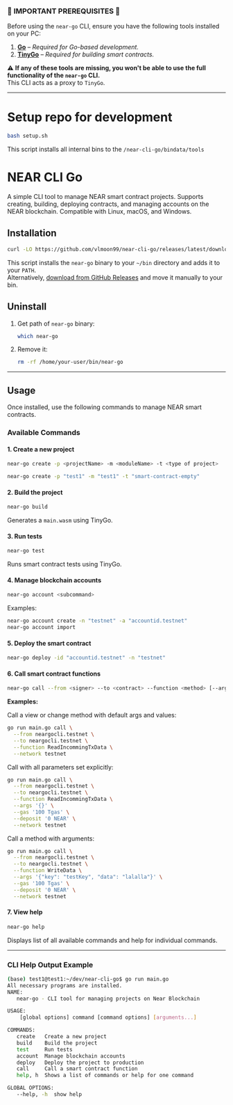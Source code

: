 ### 🚨 **IMPORTANT PREREQUISITES** 🚨  

Before using the `near-go` CLI, ensure you have the following tools installed on your PC:

1. **[Go](https://go.dev/doc/install)** – _Required for Go-based development._  
2. **[TinyGo](https://tinygo.org/getting-started/install/)** – _Required for building smart contracts._  

⚠️ **If any of these tools are missing, you won't be able to use the full functionality of the `near-go` CLI.**  
This CLI acts as a proxy to `TinyGo`.  

---

# Setup repo for development
```bash
bash setup.sh
```

This script installs all internal bins to the  ```/near-cli-go/bindata/tools```



# NEAR CLI Go

A simple CLI tool to manage NEAR smart contract projects. Supports creating, building, deploying contracts, and managing accounts on the NEAR blockchain. Compatible with Linux, macOS, and Windows.

## Installation

```bash
curl -LO https://github.com/vlmoon99/near-cli-go/releases/latest/download/install.sh && bash install.sh
```

This script installs the `near-go` binary to your `~/bin` directory and adds it to your `PATH`.  
Alternatively, [download from GitHub Releases](https://github.com/vlmoon99/near-cli-go/releases/tag/v1.0.0) and move it manually to your bin.

## Uninstall

1. Get path of `near-go` binary:

   ```bash
   which near-go
   ```

2. Remove it:

   ```bash
   rm -rf /home/your-user/bin/near-go
   ```

---

## Usage

Once installed, use the following commands to manage NEAR smart contracts.

### Available Commands

#### 1. **Create a new project**

```bash
near-go create -p <projectName> -m <moduleName> -t <type of project>

near-go create -p "test1" -m "test1" -t "smart-contract-empty"
```

#### 2. **Build the project**

```bash
near-go build
```

Generates a `main.wasm` using TinyGo.

#### 3. **Run tests**

```bash
near-go test
```

Runs smart contract tests using TinyGo.

#### 4. **Manage blockchain accounts**

```bash
near-go account <subcommand>
```

Examples:

```bash
near-go account create -n "testnet" -a "accountid.testnet"
near-go account import
```

#### 5. **Deploy the smart contract**

```bash
near-go deploy -id "accountid.testnet" -n "testnet"
```

#### 6. **Call smart contract functions**

```bash
near-go call --from <signer> --to <contract> --function <method> [--args <json>] [--gas <amount>] [--deposit <amount>] --network <network>
```

**Examples:**

Call a view or change method with default args and values:

```bash
go run main.go call \
  --from neargocli.testnet \
  --to neargocli.testnet \
  --function ReadIncommingTxData \
  --network testnet
```

Call with all parameters set explicitly:

```bash
go run main.go call \
  --from neargocli.testnet \
  --to neargocli.testnet \
  --function ReadIncommingTxData \
  --args '{}' \
  --gas '100 Tgas' \
  --deposit '0 NEAR' \
  --network testnet
```

Call a method with arguments:

```bash
go run main.go call \
  --from neargocli.testnet \
  --to neargocli.testnet \
  --function WriteData \
  --args '{"key": "testKey", "data": "lalalla"}' \
  --gas '100 Tgas' \
  --deposit '0 NEAR' \
  --network testnet
```

#### 7. **View help**

```bash
near-go help
```

Displays list of all available commands and help for individual commands.

---

### CLI Help Output Example

```bash
(base) test1@test1:~/dev/near-cli-go$ go run main.go
All necessary programs are installed.
NAME:
   near-go - CLI tool for managing projects on Near Blockchain

USAGE:
    [global options] command [command options] [arguments...]

COMMANDS:
   create   Create a new project
   build    Build the project
   test     Run tests
   account  Manage blockchain accounts
   deploy   Deploy the project to production
   call     Call a smart contract function
   help, h  Shows a list of commands or help for one command

GLOBAL OPTIONS:
   --help, -h  show help
```
